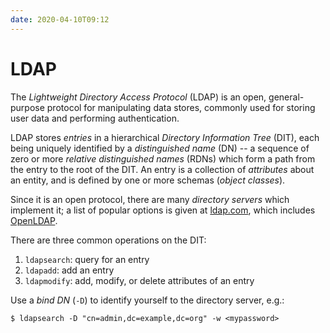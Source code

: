 ```yaml
---
date: 2020-04-10T09:12
---
```


# LDAP

The _Lightweight Directory Access Protocol_ (LDAP) is an open,
general-purpose protocol for manipulating data stores, commonly used
for storing user data and performing authentication.

LDAP stores _entries_ in a hierarchical _Directory Information Tree_
(DIT), each being uniquely identified by a _distinguished name_ (DN)
-- a sequence of zero or more _relative distinguished names_ (RDNs)
which form a path from the entry to the root of the DIT. An entry is
a collection of _attributes_ about an entity, and is defined by one
or more schemas (_object classes_).

Since it is an open protocol, there are many _directory servers_
which implement it; a list of popular options is given at
[ldap.com][01], which includes [OpenLDAP][02].

There are three common operations on the DIT:
1. `ldapsearch`: query for an entry
2. `ldapadd`: add an entry
3. `ldapmodify`: add, modify, or delete attributes of an entry

Use a _bind DN_ (`-D`) to identify yourself to the directory server,
e.g.:

```shell
$ ldapsearch -D "cn=admin,dc=example,dc=org" -w <mypassword>
```

[01]: https://ldap.com/directory-servers
[02]: https://www.openldap.org
